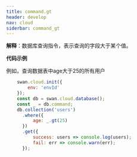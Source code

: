 ```yaml
---
title: command.gt
header: develop
nav: cloud
siderbar: command_gt
---
```

 

**解释**：数据库查询指令，表示查询的字段大于某个值。

**代码示例**

例如，查询数据表中age大于25的所有用户

```js
    swan.cloud.init({
        env: 'envId'
    });
    const db = swan.cloud.database();
    const _ = db.command;
    db.collection('users')
      .where({
          age: _.gt(25)
      })
      .get({
          success: users => console.log(users);
          fail: err => console.warn(err);
      });
```

